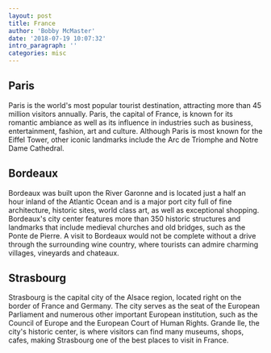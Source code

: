 ```yaml
---
layout: post
title: France
author: 'Bobby McMaster'
date: '2018-07-19 10:07:32'
intro_paragraph: ''
categories: misc
---
```

## Paris

Paris is the world's most popular tourist destination, attracting more than 45 million visitors annually. Paris, the capital of France, is known for its romantic ambiance as well as its influence in industries such as business, entertainment, fashion, art and culture. Although Paris is most known for the Eiffel Tower, other iconic landmarks include the Arc de Triomphe and Notre Dame Cathedral.

## Bordeaux
Bordeaux was built upon the River Garonne and is located just a half an hour
inland of the Atlantic Ocean and is a major port city full of fine architecture,
historic sites, world class art, as well as exceptional shopping. Bordeaux's city center features more than 350 historic structures and landmarks that include medieval churches and old bridges, such as the Ponte de Pierre. A visit
to Bordeaux would not be complete without a drive through the surrounding wine
country, where tourists can admire charming villages, vineyards and chateaux.

## Strasbourg
Strasbourg is the capital city of the Alsace region, located right on the border of France and Germany. The city serves as the seat of the European Parliament and numerous other important European institution, such as the Council of Europe and the European Court of Human Rights. Grande lle, the city's historic center, is where visitors can find many museums, shops, cafes, making Strasbourg one of the best places to visit in France.
